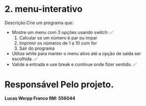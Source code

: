# 2. menu-interativo
Descrição:Crie um programa que:
- Mostre um menu com 3 opções usando switch: ✅
   1. Calcular se um número é par ou ímpar 
   2. Imprimir os números de 1 a 10 com for
   3. Sair do programa
- Utilize while para manter o menu ativo até a opção de saída ser escolhida. ✅
- Valide a entrada e use break e continue onde fizer sentido. ✅

# Responsável Pelo projeto.

**Lucas Werpp Franco RM: 556044**
